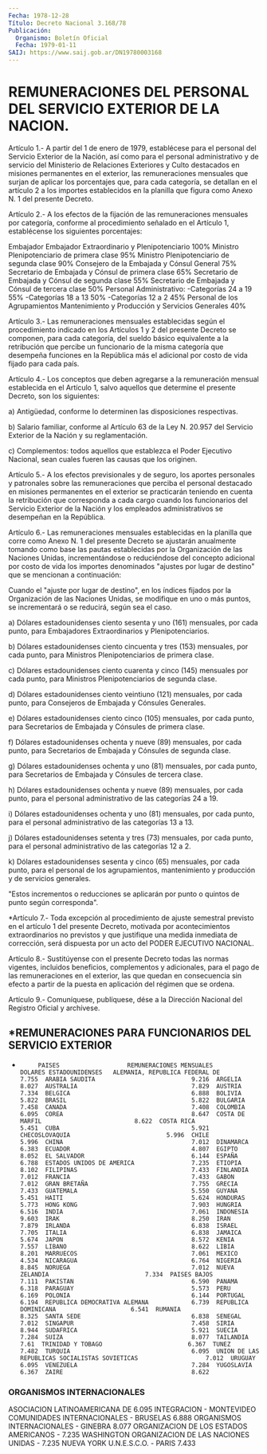 ```yaml
---
Fecha: 1978-12-28
Título: Decreto Nacional 3.168/78
Publicación:
  Organismo: Boletín Oficial
  Fecha: 1979-01-11
SAIJ: https://www.saij.gob.ar/DN19780003168
---
```

# REMUNERACIONES DEL PERSONAL DEL SERVICIO EXTERIOR DE LA NACION.

<a id="1"></a>
Artículo 1.- A partir del 1 de enero de 1979, establécese para el personal  del  Servicio  Exterior de la Nación, así como para el personal administrativo y de  servicio del Ministerio de Relaciones Exteriores  y  Culto  destacados  en  misiones  permanentes  en  el exterior, las remuneraciones mensuales  que  surjan  de aplicar los porcentajes que, para cada categoría, se detallan en el  artículo 2 a  los  importes establecidos en la planilla que figura como  Anexo N. 1 del presente Decreto.

<a id="2"></a>
Artículo 2.- A los efectos de la fijación de las remuneraciones mensuales  por  categoría, conforme al procedimiento señalado en el Artículo 1, establécense los siguientes porcentajes:

 Embajador  Embajador Extraordinario y Plenipotenciario           100%  Ministro Plenipotenciario de primera clase             95%  Ministro Plenipotenciario de segunda clase             90%  Consejero de la Embajada y Cónsul General              75%  Secretario de Embajada y Cónsul de primera clase       65%  Secretario de Embajada y Cónsul de segunda clase       55%  Secretario de Embajada y Cónsul de tercera clase       50%  Personal Administrativo:  -Categorías 24 a 19                                    55%  -Categorías 18 a 13                                    50%  -Categorías 12 a 2                                     45%  Personal de los Agrupamientos Mantenimiento y Producción y Servicios  Generales                      40%

<a id="3"></a>
Artículo 3.- Las remuneraciones mensuales establecidas según el procedimiento  indicado en los Artículos 1 y 2 del presente Decreto se componen, para  cada  categoría, del sueldo básico equivalente a la retribución que percibe  un  funcionario  de  la misma categoría que desempeña funciones en la República más el adicional  por costo de vida fijado para cada país.

<a id="4"></a>
Artículo 4.- Los conceptos que deben agregarse a la remuneración  mensual  establecida en el Artículo 1, salvo aquellos que  determine  el  presente  Decreto,  son  los  siguientes:

a) Antigüedad, conforme lo determinen las disposiciones respectivas.

b) Salario familiar,  conforme  al  Artículo 63 de la Ley N. 20.957 del  Servicio  Exterior  de  la Nación y  su  reglamentación.

c) Complementos: todos aquellos  que  establezca el Poder Ejecutivo Nacional,  sean  cuales  fueren  las  causas    que  los  originen.

<a id="5"></a>
Artículo  5.-  A  los  efectos  previsionales y de seguro, los aportes  personales  y  patronales  sobre  las  remuneraciones  que perciba  el  personal  destacado  en  misiones  permanentes  en  el exterior  se  practicarán  teniendo en cuenta  la  retribución  que corresponda  a  cada cargo cuando  los  funcionarios  del  Servicio Exterior  de  la  Nación    y   los  empleados  administrativos  se desempeñan en la República.

<a id="6"></a>
Artículo  6.-  Las remuneraciones mensuales establecidas en la planilla  que  corre como  Anexo  N.  1  del  presente  Decreto  se ajustarán anualmente  tomando como base las pautas establecidas por la  Organización  de  las    Naciones   Unidas,  incrementándose  o reduciéndose del concepto adicional por  costo de vida los importes denominados  "ajustes  por lugar de destino"  que  se  mencionan  a continuación:

Cuando el "ajuste por lugar  de  destino",  en  los índices fijados por la Organización de las Naciones Unidas, se modifique  en  uno o más  puntos, se incrementará o se reducirá, según sea el caso.

a) Dólares  estadounidenses  ciento  sesenta y uno (161) mensuales, por cada punto, para Embajadores Extraordinarios y Plenipotenciarios.

b)  Dólares  estadounidenses  ciento  cincuenta    y    tres  (153) mensuales,  por  cada  punto,  para Ministros Plenipotenciarios  de primera clase.

c) Dólares estadounidenses ciento  cuarenta y cinco (145) mensuales por cada punto, para Ministros Plenipotenciarios  de segunda clase.

d)  Dólares  estadounidenses ciento veintiuno (121) mensuales,  por cada punto, para  Consejeros de Embajada y Cónsules Generales.

e) Dólares estadounidenses  ciento  cinco (105) mensuales, por cada punto,  para  Secretarios  de  Embajada  y    Cónsules  de  primera clase.

f)  Dólares  estadounidenses  ochenta y nueve (89)  mensuales,  por cada punto, para Secretarios de  Embajada  y  Cónsules  de  segunda clase.

g)  Dólares estadounidenses ochenta y uno (81) mensuales, por  cada punto,    para  Secretarios  de  Embajada  y  Cónsules  de  tercera clase.

h) Dólares  estadounidenses  ochenta  y  nueve  (89) mensuales, por cada punto, para el personal administrativo de las  categorías 24 a 19.

i) Dólares estadounidenses ochenta y uno (81) mensuales,  por  cada punto,  para  el personal administrativo de las categorías 13 a 13.

j) Dólares estadounidenses  setenta y tres (73) mensuales, por cada punto, para el personal administrativo  de  las  categorías 12 a 2.

k)  Dólares  estadounidenses  sesenta  y cinco (65) mensuales,  por cada punto, para el personal de los agrupamientos,  mantenimiento y producción y de servicios generales.

"Estos incrementos o reducciones se aplicarán por punto  o  quintos de punto según corresponda".

<a id="7"></a>
*Artículo  7.-  Toda  excepción  al  procedimiento  de  ajuste semestral  previsto en el artículo 1 del presente Decreto, motivada por acontecimientos  extraordinarios  no previstos y que justifique una medida inmediata de corrección, será  dispuesta por un acto del PODER EJECUTIVO NACIONAL.

<a id="8"></a>
Artículo  8.-  Sustitúyense  con el presente Decreto todas las normas vigentes, incluidos beneficios,  complementos y adicionales, para el pago de las remuneraciones en el  exterior,  las que quedan en consecuencia sin efecto a partir de la puesta en aplicación  del régimen que se ordena.

<a id="9"></a>
Artículo  9.-  Comuníquese,  publíquese,  dése  a la Dirección Nacional del Registro Oficial y archívese.

## *REMUNERACIONES PARA FUNCIONARIOS DEL SERVICIO EXTERIOR

<a id="1"></a>
*          PAISES                   REMUNERACIONES MENSUALES                                  DOLARES ESTADOUNIDENSES   ALEMANIA, REPUBLICA FEDERAL DE           7.755  ARABIA SAUDITA                           9.216  ARGELIA                                  8.027  AUSTRALIA                                7.829  AUSTRIA                                  7.334  BELGICA                                  6.888  BOLIVIA                                  5.822  BRASIL                                   5.822  BULGARIA                                 7.458  CANADA                                   7.408  COLOMBIA                                 6.095  COREA                                    8.647  COSTA DE MARFIL                          8.622  COSTA RICA                               5.451  CUBA                                     5.921  CHECOSLOVAQUIA                           5.996  CHILE                                    5.996  CHINA                                    7.012  DINAMARCA                                6.383  ECUADOR                                  4.807  EGIPTO                                   8.052  EL SALVADOR                              6.144  ESPAÑA                                   6.788  ESTADOS UNIDOS DE AMERICA                7.235  ETIOPIA                                  8.102  FILIPINAS                                7.433  FINLANDIA                                7.012  FRANCIA                                  7.433  GABON                                    7.012  GRAN BRETAÑA                             7.755  GRECIA                                   7.433  GUATEMALA                                5.550  GUYANA                                   5.451  HAITI                                    5.624  HONDURAS                                 5.773  HONG KONG                                7.903  HUNGRIA                                  6.516  INDIA                                    7.061  INDONESIA                                9.603  IRAK                                     8.250  IRAN                                     7.879  IRLANDA                                  6.838  ISRAEL                                   7.705  ITALIA                                   6.838  JAMAICA                                  5.674  JAPON                                    8.572  KENIA                                    7.557  LIBANO                                   8.622  LIBIA                                    8.201  MARRUECOS                                7.061  MEXICO                                   4.534  NICARAGUA                                6.764  NIGERIA                                  8.845  NORUEGA                                  7.012  NUEVA ZELANDIA                           7.334  PAISES BAJOS                             7.111  PAKISTAN                                 6.590  PANAMA                                   6.318  PARAGUAY                                 5.573  PERU                                     6.169  POLONIA                                  6.144  PORTUGAL                                 6.194  REPUBLICA DEMOCRATIVA ALEMANA            6.739  REPUBLICA DOMINICANA                     6.541  RUMANIA                                  8.325  SANTA SEDE                               6.838  SENEGAL                                  7.012  SINGAPUR                                 7.458  SIRIA                                    8.944  SUDAFRICA                                5.921  SUECIA                                   7.284  SUIZA                                    8.077  TAILANDIA                                7.61  TRINIDAD Y TOBAGO                        6.367  TUNEZ                                    7.482  TURQUIA                                  6.095  UNION DE LAS REPUBLICAS SOCIALISTAS SOVIETICAS                   7.012  URUGUAY                                  6.095  VENEZUELA                                7.284  YUGOSLAVIA                               6.367  ZAIRE                                    8.622

### ORGANISMOS INTERNACIONALES

<a id="2"></a>
ASOCIACION LATINOAMERICANA DE                    6.095  INTEGRACION - MONTEVIDEO  COMUNIDADES INTERNACIONALES - BRUSELAS           6.888  ORGANISMOS INTERNACIONALES - GINEBRA            8.077  ORGANIZACION DE LOS ESTADOS AMERICANOS -         7.235  WASHINGTON  ORGANIZACION DE LAS NACIONES UNIDAS -            7.235  NUEVA YORK  U.N.E.S.C.O.  -  PARIS                           7.433